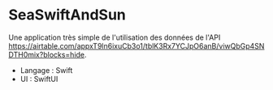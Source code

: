 # SeaSwiftAndSun

Une application très simple de l'utilisation des données de l'API https://airtable.com/appxT9ln6ixuCb3o1/tblK3Rx7YCJpO6anB/viwQbGp4SNDTH0mix?blocks=hide.

- Langage : Swift
- UI : SwiftUI
